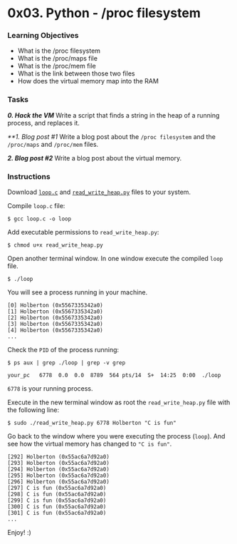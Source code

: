# 0x03. Python - /proc filesystem

### Learning Objectives

- What is the /proc filesystem
- What is the /proc/maps file
- What is the /proc/mem file
- What is the link between those two files
- How does the virtual memory map into the RAM

### Tasks

_**0. Hack the VM**_
Write a script that finds a string in the heap of a running process, and replaces it.

_**1. Blog post #1_
Write a blog post about the `/proc filesystem` and the `/proc/maps` and `/proc/mem` files.

_**2. Blog post #2**_
Write a blog post about the virtual memory.

### Instructions

Download [`loop.c`](https://raw.githubusercontent.com/lh1008/holbertonschool-system_linux/main/0x03-proc_filesystem/holberton.c) and [`read_write_heap.py`](https://raw.githubusercontent.com/lh1008/holbertonschool-system_linux/main/0x03-proc_filesystem/read_write_heap.py) files to your system.

Compile `loop.c` file:

`$ gcc loop.c -o loop`

Add executable permissions to `read_write_heap.py`:

`$ chmod u+x read_write_heap.py`

Open another terminal window. In one window execute the compiled `loop` file.

`$ ./loop`


You will see a process running in your machine.

```
[0] Holberton (0x5567335342a0)
[1] Holberton (0x5567335342a0)
[2] Holberton (0x5567335342a0)
[3] Holberton (0x5567335342a0)
[4] Holberton (0x5567335342a0)
...
```

Check the `PID` of the process running:

`$ ps aux | grep ./loop | grep -v grep`

```
your_pc   6778  0.0  0.0  8789  564 pts/14  S+  14:25  0:00  ./loop
```
`6778` is your running process.

Execute in the new terminal window as root the `read_write_heap.py` file with the following line:

`$ sudo ./read_write_heap.py 6778 Holberton "C is fun"`

Go back to the window where you were executing the process (`loop`). And see how the virtual memory has changed to `"C is fun"`.

```
[292] Holberton (0x55ac6a7d92a0)
[293] Holberton (0x55ac6a7d92a0)
[294] Holberton (0x55ac6a7d92a0)
[295] Holberton (0x55ac6a7d92a0)
[296] Holberton (0x55ac6a7d92a0)
[297] C is fun (0x55ac6a7d92a0)
[298] C is fun (0x55ac6a7d92a0)
[299] C is fun (0x55ac6a7d92a0)
[300] C is fun (0x55ac6a7d92a0)
[301] C is fun (0x55ac6a7d92a0)
...
```

Enjoy! :)
